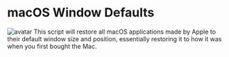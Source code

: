 # macOS Window Defaults
![avatar](https://photos5.appleinsider.com/gallery/36236-67483-888-macOS-Mail-xl.jpg) This script will restore all macOS applications made by Apple to their default window size and position, essentially restoring it to how it was when you first bought the Mac.
